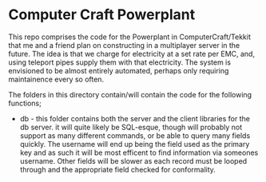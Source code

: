 # Computer Craft Powerplant
This repo comprises the code for the Powerplant in ComputerCraft/Tekkit that me and a friend plan on constructing in a multiplayer server in the future. The idea is that we charge for electricity at a set rate per EMC, and, using teleport pipes supply them with that electricity. The system is envisioned to be almost entirely automated, perhaps only requiring maintainence every so often.

The folders in this directory contain/will contain the code for the following functions;
* db -  this folder contains both the server and the client libraries for the db server. it will quite likely be SQL-esque, though will probably not support as many different commands, or be able to query many fields quickly. The username will end up being the field used as the primary key and as such it will be most efficent to find information via someones username. Other fields will be slower as each record must be looped through and the appropriate field checked for conformality.